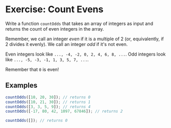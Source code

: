 # Exercise: Count Evens

Write a function `countOdds` that takes an array of integers as input and returns the count of even integers in the array.

Remember, we call an integer <dfn>even</dfn> if it is a multiple of 2 (or, equivalently, if 2 divides it evenly). We call an integer <dfn>odd</dfn> if it's not even.

Even integers look like `..., -4, -2, 0, 2, 4, 6, 8, ...`. Odd integers look like `..., -5, -3, -1, 1, 3, 5, 7, ...`.

Remember that `0` is even!

## Examples

```javascript
countOdds([10, 20, 30]); // returns 0
countOdds([10, 21, 30]); // returns 1
countOdds([3, 3, 5, 9]); // returns 4
countOdds([-17, 80, 42, 1097, 67846]); // returns 2

countOdds([]); // returns 0
```
